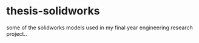 # thesis-solidworks
some of the solidworks models used in my final year engineering research project..
